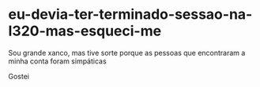 # eu-devia-ter-terminado-sessao-na-I320-mas-esqueci-me

Sou grande xanco, mas tive sorte porque as pessoas que encontraram a minha conta foram simpáticas

Gostei

